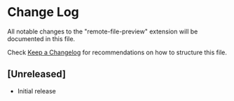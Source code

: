 # Change Log

All notable changes to the "remote-file-preview" extension will be documented in this file.

Check [Keep a Changelog](http://keepachangelog.com/) for recommendations on how to structure this file.

## [Unreleased]

- Initial release